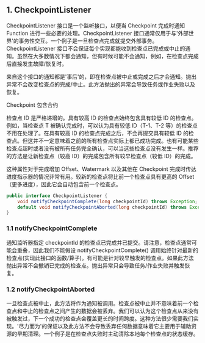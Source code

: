 ## 1. CheckpointListener

CheckpointListener 接口是一个监听接口，以便当 Checkpoint 完成时通知 Function 进行一些必要的处理。CheckpointListener 接口通常仅用于与'外部世界'的事务性交互。一个例子是一旦检查点完成就提交外部事务。CheckpointListener 接口不会保证每个实现都能收到检查点已完成或中止的通知。虽然在大多数情况下都会通知，但有时候可能不会通知，例如，在检查点完成后直接发生故障/恢复时。

来自这个接口的通知都是'事后'的，即在检查点被中止或完成之后才会通知。抛出异常不会改变检查点的完成/中止。此方法抛出的异常会导致任务或作业失败以及恢复。

Checkpoint 包含合约

检查点 ID 是严格递增的。具有较高 ID 的检查点始终包含具有较低 ID 的检查点。例如，当检查点 T 被确认完成时，可以认为具有较低 ID（T-1、T-2 等）的检查点不用在处理了。在具有较高 ID 的检查点完成之后，不会再提交具有较低 ID 的检查点。但这并不一定意味着之前的所有检查点实际上都已成功完成。也有可能某些检查点超时或者没有被所有任务完全确认，可以当这些检查点没有发生一样。推荐的方法是让新检查点（较高 ID）的完成包含所有较早检查点（较低 ID）的完成。

这种属性对于完成增加 Offset、Watermark 以及其他在 Checkpoint 完成时传达进度指示器的情况非常有用。较新的检查点将比前一个检查点具有更高的 Offset（更多进度），因此它会自动包含前一个检查点。

```java
public interface CheckpointListener {
    void notifyCheckpointComplete(long checkpointId) throws Exception;
    default void notifyCheckpointAborted(long checkpointId) throws Exception {}
}
```

### 1.1 notifyCheckpointComplete

通知监听器指定 checkpointId 的检查点已完成并已提交。请注意，检查点通常可能会重叠，因此我们不能假设 notifyCheckpointComplete() 调用始终针对最新的检查点(实现此接口的函数/算子)。有可能是针对较早触发的检查点。如果此方法抛出异常不会撤销已完成的检查点。抛出异常只会导致任务/作业失败并触发恢复。

### 1.2 notifyCheckpointAborted

一旦检查点被中止，此方法将作为通知被调用。检查点被中止并不意味着前一个检查点和中止的检查点之间产生的数据会被丢弃。我们可以认为这个检查点从来没有被触发过，下一个成功的检查点会覆盖更长的时间跨度。这种方法很少需要我们实现。'尽力而为'的保证以及此方法不会导致丢弃任何数据意味着它主要用于辅助资源的早期清理。一个例子是在检查点失败时主动清除本地每个检查点的状态缓存。
